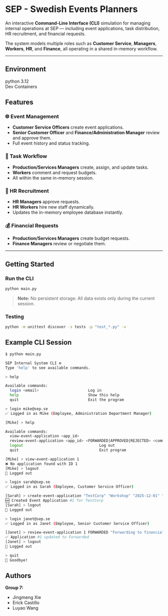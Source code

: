 # SEP - Swedish Events Planners

An interactive **Command-Line Interface (CLI)** simulation for managing internal operations at SEP — including event applications, task distribution, HR recruitment, and financial requests.

The system models multiple roles such as **Customer Service**, **Managers**, **Workers**, **HR**, and **Finance**, all operating in a shared in-memory workflow.

---

## Environment
python 3.12  
Dev Containers

## Features

### 🌐 Event Management
- **Customer Service Officers** create event applications.
- **Senior Customer Officer** and **Finance/Administration Manager** review and approve them.
- Full event history and status tracking.

### 🧠 Task Workflow
- **Production/Services Managers** create, assign, and update tasks.
- **Workers** comment and request budgets.
- All within the same in-memory session.

### 👥 HR Recruitment
- **HR Managers** approve requests.
- **HR Workers** hire new staff dynamically.
- Updates the in-memory employee database instantly.

### 💰 Financial Requests
- **Production/Services Managers** create budget requests.
- **Finance Managers** review or negotiate them.

---

## Getting Started

### Run the CLI

```bash
python main.py
```

> **Note:** No persistent storage: All data exists only during the current session.

### Testing

```bash
python -m unittest discover -s tests -p "test_*.py" -v
```

## Example CLI Session

```bash
$ python main.py 

SEP Internal System CLI ⚙️
Type 'help' to see available commands.

> help

Available commands:
  login <email>                      Log in
  help                               Show this help
  quit                               Exit the program

> login mike@sep.se
✅ Logged in as Mike (Employee, Administration Department Manager)

[Mike] > help

Available commands:
  view-event-application <app_id>
  review-event-application <app_id> <FORWARDED|APPROVED|REJECTED> <comment>
  logout                                  Log out
  quit                                    Exit program

[Mike] > view-event-application 1
❌ No application found with ID 1
[Mike] > logout
👋 Logged out

> login sarah@sep.se
✅ Logged in as Sarah (Employee, Customer Service Officer)

[Sarah] > create-event-application "TestCorp" "Workshop" "2025-12-01" "2025-12-02" 5000 "Modern theme"
🆕 Created Event Application #1 for TestCorp
[Sarah] > logout
👋 Logged out

> login janet@sep.se
✅ Logged in as Janet (Employee, Senior Customer Service Officer)

[Janet] > review-event-application 1 FORWARDED "Forwarding to financial review"
✅ Application #1 updated to Forwarded
[Janet] > logout
👋 Logged out

> quit
👋 Goodbye!
```

## Authors

**Group 7:** 
- Jingmeng Xie
- Erick Castillo
- Luyao Wang
